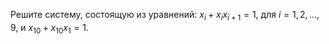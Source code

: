 Решите систему, состоящую из уравнений: $x_i+x_i x_{i+1} = 1,$ для $i = 1,2, \ldots ,9,$ и $x_{10} + x_{10}x_1 = 1.$